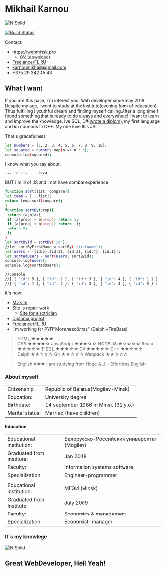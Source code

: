 # Mikhail Karnou

![N|Solid](https://webminsk.pro/image/foto1.jpg)

[![Build Status](https://travis-ci.org/joemccann/dillinger.svg?branch=master)](https://github.com/LabelMinsk)

Contact:
  - https://webminsk.pro
    - [CV (download)](https://cloud.mail.ru/public/2L4V/NsRW4JLom)
  - [Freelance/FL.RU](https://www.fl.ru/users/webminskstudio/)
  - karnoumikhail@gmail.com 
  - +375 29 342 45 43

## What I want

   If you are this page, i`m interest you. Web developer since may 2018. Despite my age, i went to study at the Institute(evening form of education). Thus fulfilling i youthful dream and finding myself calling.After a long time I found something that is ready to do always and everywhere! I want to learn and improve the knowledge. Ive SQL, C#([wrote a diplom](https://www.youtube.com/watch?v=r0SKXMqiE4g)), my first language and im courious to C++.
   My one love this JS!
   
   That`s gracefulness
   ```sh
let numbers = [1, 2, 3, 4, 5, 6, 7, 8, 9, 10];
let squared = numbers.map(n => n * n);
console.log(squared);
```
I know what you say about:
```sh
... -> ...     Java
```
BUT  i'm ill of JS and I not have combat experience
```sh
function sort(list, compare){
let temp = [...list];
return temp.sort(compare);
}
function sortBy(prop){
 return (a,b)=>{
 if (a[prop] > b[prop]) return 1;
 if (a[prop] < b[prop]) return -1;
 return 0;
 };
}
let sortById = sortBy('id');
//let sortByFirstName = sortBy('firstname');
let users = [{id:5},{id:2}, {id:3}, {id:4}, {id:1}];
let sortedUsers = sort(users, sortById);
console.log(users);
console.log(sortedUsers);

//Console
//[ { "id": 5 }, { "id": 2 }, { "id": 3 }, { "id": 4 }, { "id": 1 } ]
//[ { "id": 1 }, { "id": 2 }, { "id": 3 }, { "id": 4 }, { "id": 5 } ]
```


it`s now:
  - [My site](https://webminsk.pro)
  - [Site is repair work](https://строй-сервис.бел)
    - [Site for electrician](https://строй-сервис.бел/electrik.html)
  - [Diploma project](https://www.youtube.com/watch?v=r0SKXMqiE4g)
  - [Freelance/FL.RU](https://www.fl.ru/users/webminskstudio/)
  - I`m working for РУП"Могилевоблгаз" (Delphi+FireBase)

> HTML &#9733;&#9733;&#9733;&#9733;&#9733;  
> CSS &#9733;&#9733;&#9733;&#9733;&#9734;
> JavaScript &#9733;&#9733;&#9733;&#9734;&#9734;
> NODE.JS &#9733;&#9734;&#9734;&#9734;&#9734;
> React &#9733;&#9734;&#9734;&#9734;&#9734;
> T-SQL &#9733;&#9733;&#9733;&#9734;&#9734;
> C# &#9733;&#9733;&#9733;&#9734;&#9734;
> C++ &#9733;&#9733;&#9734;&#9734;&#9734;
> Delphi&#9733;&#9733;&#9734;&#9734;&#9734;
> Git &#9733;&#9733;&#9734;&#9734;&#9734;
> Webpack &#9733;&#9733;&#9734;&#9734;&#9734;

>English A&#9733;&#9733; 
i am studying from Hoge A.J. - Effortless English
  

### About myself

|  |  |
| ------ | ------ |
| Citizenship | Republic of Belarus(Mogilev-Minsk) |
|Education: | University degree |
| Birthdate: | 14 september 1986 in Minsk (32 y.o.) |
| Marital status: | Married (have children) |

#### Education

|  |  |
| ------ | ------ |
| Educational institution: | Белорусско-Российский университет (Mogilev) |
| Graduated from Institute: | Jan 2018  |
|Faculty: | Information systems software |
| Specialization: | Engineer-programmer |
|||
|Educational institution:|МГЭИ (Minsk)|
|Graduated from Institute|July 2009 |
|Faculty:|Economics & management|
|Specialization:|Economist-manager|


### It`s my knowlege
![N|Solid](https://webminsk.pro/image/bookjs.jpg)
	
## Great WebDeveloper, Hell Yeah!
